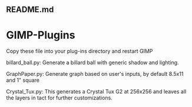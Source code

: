 ## README.md

# GIMP-Plugins
Copy these file into your plug-ins directory and restart GIMP

billard_ball.py:
Generate a billard ball with generic shadow and lighting.

GraphPaper.py:
Generate graph based on user's inputs, by default 8.5x11 and 1" square

Crystal_Tux.py:
This generates a Crystal Tux G2 at 256x256 and leaves all the layers in tact for further customizations.
